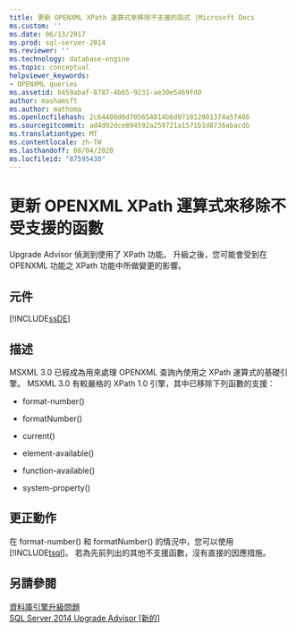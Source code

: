 ```yaml
---
title: 更新 OPENXML XPath 運算式來移除不支援的函式 |Microsoft Docs
ms.custom: ''
ms.date: 06/13/2017
ms.prod: sql-server-2014
ms.reviewer: ''
ms.technology: database-engine
ms.topic: conceptual
helpviewer_keywords:
- OPENXML queries
ms.assetid: b459abaf-8787-4b65-9231-ae30e5469fd0
author: mashamsft
ms.author: mathoma
ms.openlocfilehash: 2c64408d6d705654014b6d071012001374a5f486
ms.sourcegitcommit: ad4d92dce894592a259721a1571b1d8736abacdb
ms.translationtype: MT
ms.contentlocale: zh-TW
ms.lasthandoff: 08/04/2020
ms.locfileid: "87595430"
---
```

# <a name="update-openxml-xpath-expressions-to-remove-unsupported-functions"></a>更新 OPENXML XPath 運算式來移除不受支援的函數
  Upgrade Advisor 偵測到使用了 XPath 功能。 升級之後，您可能會受到在 OPENXML 功能之 XPath 功能中所做變更的影響。  
  
## <a name="component"></a>元件  
 [!INCLUDE[ssDE](../../includes/ssde-md.md)]  
  
## <a name="description"></a>描述  
 MSXML 3.0 已經成為用來處理 OPENXML 查詢內使用之 XPath 運算式的基礎引擎。 MSXML 3.0 有較嚴格的 XPath 1.0 引擎，其中已移除下列函數的支援：  
  
-   format-number()  
  
-   formatNumber()  
  
-   current()  
  
-   element-available()  
  
-   function-available()  
  
-   system-property()  
  
## <a name="corrective-action"></a>更正動作  
 在 format-number() 和 formatNumber() 的情況中，您可以使用 [!INCLUDE[tsql](../../includes/tsql-md.md)]。 若為先前列出的其他不支援函數，沒有直接的因應措施。  
  
## <a name="see-also"></a>另請參閱  
 [資料庫引擎升級問題](../../../2014/sql-server/install/database-engine-upgrade-issues.md)   
 [SQL Server 2014 Upgrade Advisor &#91;新的&#93;](sql-server-2014-upgrade-advisor.md)  
  
  

